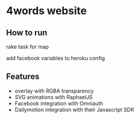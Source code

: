 # 4words website

## How to run

rake task for map

add facebook variables to heroku config

## Features

- overlay with RGBA transparency
- SVG animations with RaphaelJS
- Facebook integration with Omniauth
- Dailymotion integration with their Javascript SDK